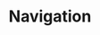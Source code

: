 ---
title: "Navigation"
description: "L'implémentation d'un système de navigation doit resecter les règles d'accessibilité numéique, qu'il s'agisse d'un menu de navigation, d'un fil d'ariane ou d'un processus par étapes."
weight: 4
---